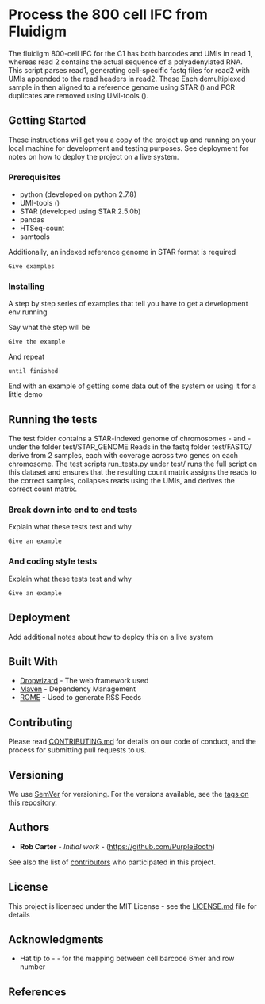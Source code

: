 # Process the 800 cell IFC from Fluidigm

The fluidigm 800-cell IFC for the C1 has both barcodes and UMIs in read 1, whereas read 2 contains the actual sequence of a polyadenylated RNA. This script parses read1, generating cell-specific fastq files for read2 with UMIs appended to the read headers in read2. These Each demultiplexed sample in then aligned to a reference genome using STAR () and PCR duplicates are removed using UMI-tools ().

## Getting Started

These instructions will get you a copy of the project up and running on your local machine for development and testing purposes. See deployment for notes on how to deploy the project on a live system.

### Prerequisites

* python (developed on python 2.7.8)
* UMI-tools ()
* STAR (developed using STAR 2.5.0b)
* pandas
* HTSeq-count
* samtools

Additionally, an indexed reference genome in STAR format is required

```
Give examples
```

### Installing

A step by step series of examples that tell you have to get a development env running

Say what the step will be

```
Give the example
```

And repeat

```
until finished
```

End with an example of getting some data out of the system or using it for a little demo

## Running the tests

The test folder contains a STAR-indexed genome of chromosomes - and - under the folder test/STAR_GENOME
Reads in the fastq folder test/FASTQ/ derive from 2 samples, each with coverage across two genes on each chromosome.
The test scripts run_tests.py under test/ runs the full script on this dataset and ensures that the resulting count matrix
assigns the reads to the correct samples, collapses reads using the UMIs, and derives the correct count matrix.


### Break down into end to end tests

Explain what these tests test and why

```
Give an example
```

### And coding style tests

Explain what these tests test and why

```
Give an example
```

## Deployment

Add additional notes about how to deploy this on a live system

## Built With

* [Dropwizard](http://www.dropwizard.io/1.0.2/docs/) - The web framework used
* [Maven](https://maven.apache.org/) - Dependency Management
* [ROME](https://rometools.github.io/rome/) - Used to generate RSS Feeds

## Contributing

Please read [CONTRIBUTING.md](https://gist.github.com/PurpleBooth/b24679402957c63ec426) for details on our code of conduct, and the process for submitting pull requests to us.

## Versioning

We use [SemVer](http://semver.org/) for versioning. For the versions available, see the [tags on this repository](https://github.com/your/project/tags). 

## Authors

* **Rob Carter** - *Initial work* - (https://github.com/PurpleBooth)

See also the list of [contributors](https://github.com/your/project/contributors) who participated in this project.

## License

This project is licensed under the MIT License - see the [LICENSE.md](LICENSE.md) file for details

## Acknowledgments

* Hat tip to - - for the mapping between cell barcode 6mer and row number

## References




